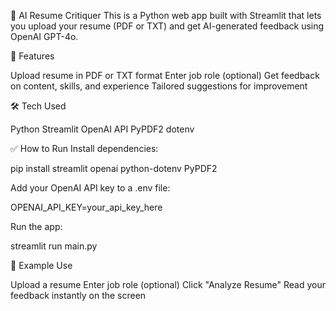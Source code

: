 📃 AI Resume Critiquer
This is a Python web app built with Streamlit that lets you upload your resume (PDF or TXT) and get AI-generated feedback using OpenAI GPT-4o.

🚀 Features

Upload resume in PDF or TXT format
Enter job role (optional)
Get feedback on content, skills, and experience
Tailored suggestions for improvement

🛠 Tech Used

Python
Streamlit
OpenAI API
PyPDF2
dotenv

✅ How to Run
Install dependencies:

pip install streamlit openai python-dotenv PyPDF2

Add your OpenAI API key to a .env file:

OPENAI_API_KEY=your_api_key_here

Run the app:

streamlit run main.py

📌 Example Use

Upload a resume
Enter job role (optional)
Click "Analyze Resume"
Read your feedback instantly on the screen